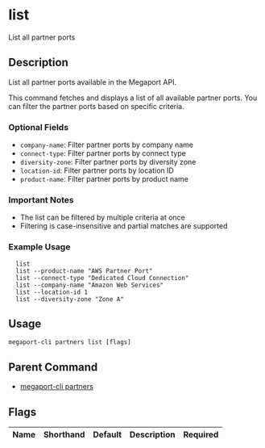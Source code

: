 # list

List all partner ports

## Description

List all partner ports available in the Megaport API.

This command fetches and displays a list of all available partner ports. You can filter the partner ports based on specific criteria.

### Optional Fields
  - `company-name`: Filter partner ports by company name
  - `connect-type`: Filter partner ports by connect type
  - `diversity-zone`: Filter partner ports by diversity zone
  - `location-id`: Filter partner ports by location ID
  - `product-name`: Filter partner ports by product name

### Important Notes
  - The list can be filtered by multiple criteria at once
  - Filtering is case-insensitive and partial matches are supported

### Example Usage

```
  list
  list --product-name "AWS Partner Port"
  list --connect-type "Dedicated Cloud Connection"
  list --company-name "Amazon Web Services"
  list --location-id 1
  list --diversity-zone "Zone A"
```


## Usage

```
megaport-cli partners list [flags]
```



## Parent Command

* [megaport-cli partners](megaport-cli_partners.md)




## Flags

| Name | Shorthand | Default | Description | Required |
|------|-----------|---------|-------------|----------|



